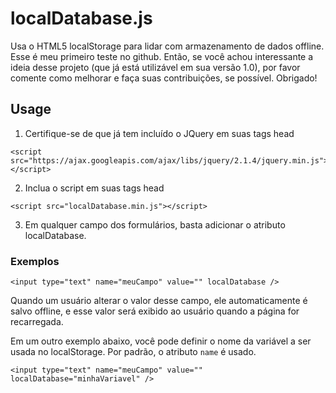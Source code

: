 # localDatabase.js
Usa o HTML5 localStorage para lidar com armazenamento de dados offline.
Esse é meu primeiro teste no github. Então, se você achou interessante a ideia desse projeto (que já está utilizável em sua versão 1.0), por favor comente como melhorar e faça suas contribuições, se possível. Obrigado!

## Usage
1. Certifique-se de que já tem incluído o JQuery em suas tags head
```
<script src="https://ajax.googleapis.com/ajax/libs/jquery/2.1.4/jquery.min.js"></script>
```

2. Inclua o script em suas tags head
```
<script src="localDatabase.min.js"></script>
```

3. Em qualquer campo dos formulários, basta adicionar o atributo localDatabase.

### Exemplos
```
<input type="text" name="meuCampo" value="" localDatabase />
```
Quando um usuário alterar o valor desse campo, ele automaticamente é salvo offline, e esse valor será exibido ao usuário quando a página for recarregada. 

Em um outro exemplo abaixo, você pode definir o nome da variável a ser usada no localStorage. Por padrão, o atributo ```name``` é usado.
```
<input type="text" name="meuCampo" value="" localDatabase="minhaVariavel" />
```
